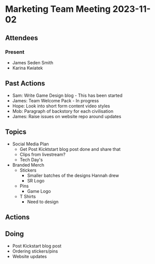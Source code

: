# Marketing Team Meeting 2023-11-02

## Attendees

### Present

- James Seden Smith
- Karina Kwiatek

## Past Actions

- Sam: Write Game Design blog - This has been started
- James: Team Welcome Pack - In progress
- Hope: Look into short form content video styles
- Mob: Paragraph of backstory for each civilisation
- James: Raise issues on website repo around updates

## Topics

- Social Media Plan
    - Get Post Kicktstart blog post done and share that
    - Clips from livestream?
    - Tech Day's
- Branded Merch
    - Stickers
        - Smaller batches of the designs Hannah drew
        - SR Logo
    - Pins
        - Game Logo
    - T Shirts
        - Need to design

## Actions
 

## Doing
- Post Kickstart blog post
- Ordering stickers/pins
- Website updates